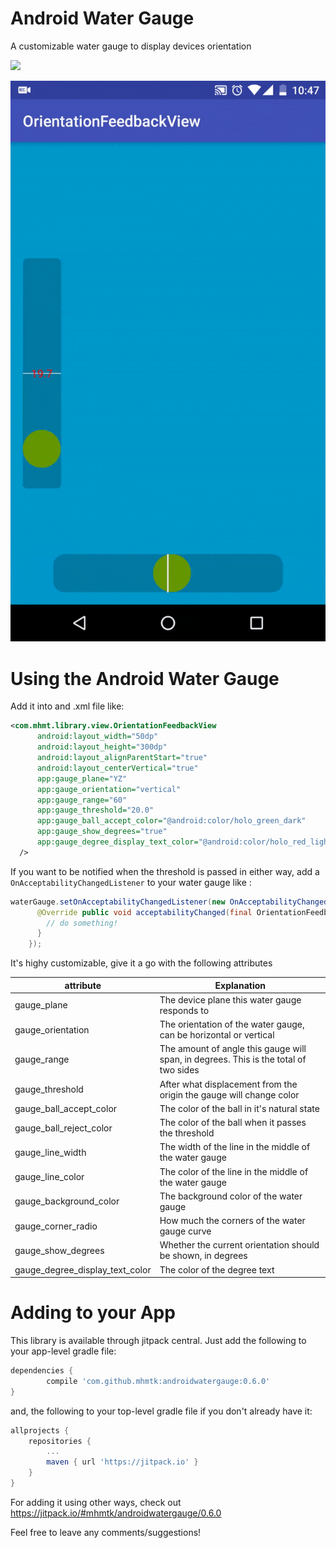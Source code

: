 # Android Water Gauge
A customizable water gauge to display devices orientation

[![](https://jitpack.io/v/mhmtk/androidwatergauge.svg)](https://jitpack.io/#mhmtk/androidwatergauge)

![alt text](https://github.com/mhmtk/Android-Water-Gauge/blob/master/demo/water_gauge.gif "Demo")

Using the Android Water Gauge
===
Add it into and .xml file like:

```xml
<com.mhmt.library.view.OrientationFeedbackView
      android:layout_width="50dp"
      android:layout_height="300dp"
      android:layout_alignParentStart="true"
      android:layout_centerVertical="true"
      app:gauge_plane="YZ"
      app:gauge_orientation="vertical"
      app:gauge_range="60"
      app:gauge_threshold="20.0"
      app:gauge_ball_accept_color="@android:color/holo_green_dark"
      app:gauge_show_degrees="true"
      app:gauge_degree_display_text_color="@android:color/holo_red_light"
  />
```
If you want to be notified when the threshold is passed in either way, add a `OnAcceptabilityChangedListener` to your water gauge like :
```java
waterGauge.setOnAcceptabilityChangedListener(new OnAcceptabilityChangedListener() {
      @Override public void acceptabilityChanged(final OrientationFeedbackView view, final boolean acceptable) {
        // do something!
      }
    });
```
It's highy customizable, give it a go with the following attributes

| attribute     | Explanation   |
| ------------- | ------------- |
| gauge_plane   | The device plane this water gauge responds to |
| gauge_orientation| The orientation of the water gauge, can be horizontal or vertical |
| gauge_range | The amount of angle this gauge will span, in degrees. This is the total of two sides |
| gauge_threshold | After what displacement from the origin the gauge will change color|
| gauge_ball_accept_color | The color of the ball in it's natural state |
| gauge_ball_reject_color | The color of the ball when it passes the threshold |
| gauge_line_width | The width of the line in the middle of the water gauge|
| gauge_line_color | The color of the line in the middle of the water gauge |
| gauge_background_color | The background color of the water gauge |
| gauge_corner_radio | How much the corners of the water gauge curve |
| gauge_show_degrees | Whether the current orientation should be shown, in degrees |
| gauge_degree_display_text_color | The color of the degree text |

Adding to your App
===
This library is available through jitpack central.
Just add the following to your app-level gradle file:
```groovy
dependencies {
        compile 'com.github.mhmtk:androidwatergauge:0.6.0'
}
```
and, the following to your top-level gradle file if you don't already have it:
```groovy
allprojects {
	repositories {
		...
		maven { url 'https://jitpack.io' }
	}
}
```
For adding it using other ways, check out https://jitpack.io/#mhmtk/androidwatergauge/0.6.0

Feel free to leave any comments/suggestions!
